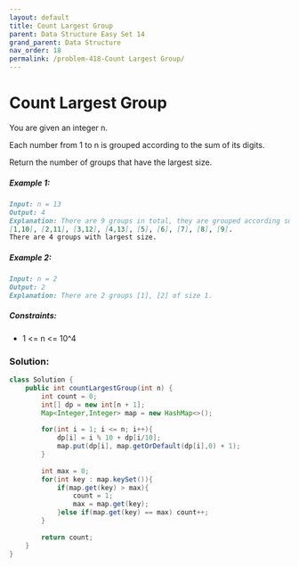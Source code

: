 ```yaml
---
layout: default
title: Count Largest Group
parent: Data Structure Easy Set 14
grand_parent: Data Structure
nav_order: 18
permalink: /problem-418-Count Largest Group/
---
```

# Count Largest Group
You are given an integer n.

Each number from 1 to n is grouped according to the sum of its digits.

Return the number of groups that have the largest size.

##### Example 1:
```markdown
Input: n = 13
Output: 4
Explanation: There are 9 groups in total, they are grouped according sum of its digits of numbers from 1 to 13:
[1,10], [2,11], [3,12], [4,13], [5], [6], [7], [8], [9].
There are 4 groups with largest size.
```
##### Example 2:
```markdown
Input: n = 2
Output: 2
Explanation: There are 2 groups [1], [2] of size 1.
```
##### Constraints:
* 1 <= n <= 10^4

### Solution:
```java
class Solution {
    public int countLargestGroup(int n) {
        int count = 0;
        int[] dp = new int[n + 1];
        Map<Integer,Integer> map = new HashMap<>();
        
        for(int i = 1; i <= n; i++){
            dp[i] = i % 10 + dp[i/10];
            map.put(dp[i], map.getOrDefault(dp[i],0) + 1);
        }
        
        int max = 0;
        for(int key : map.keySet()){
            if(map.get(key) > max){
                count = 1;
                max = map.get(key);
            }else if(map.get(key) == max) count++;
        }
        
        return count;
    }
}
```